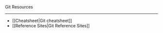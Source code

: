 Git Resources

-------------

* [[Cheatsheet|Git cheatsheet]]
* [[Reference Sites|Git Reference Sites]]